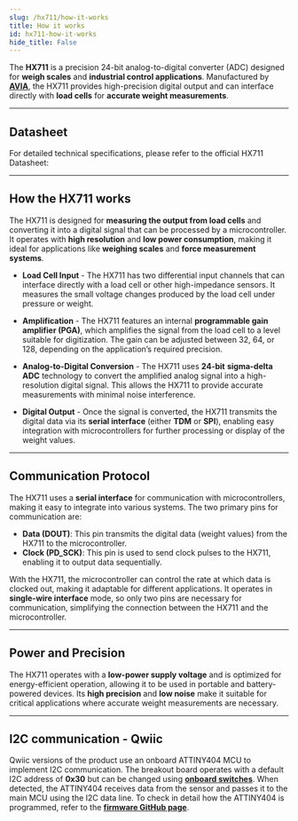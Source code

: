 ```yaml
---
slug: /hx711/how-it-works  
title: How it works  
id: hx711-how-it-works  
hide_title: False  
---
```


The **HX711** is a precision 24-bit analog-to-digital converter (ADC) designed for **weigh scales** and **industrial control applications**. Manufactured by [**AVIA**](http://en.aviaic.com/detail/730856.html), the HX711 provides high-precision digital output and can interface directly with **load cells** for **accurate weight measurements**.

<CenteredImage src="/img/hx711/standard_onboard.png" alt="HX711 Standard Board" caption="HX711 Regular Board" width="500px" />

<CenteredImage src="/img/hx711/easyc_onboard.png" alt="HX711 Standard Board" caption="HX711 Qwiic (easyC) Board" width="500px" />

---

## Datasheet

For detailed technical specifications, please refer to the official HX711 Datasheet:  

<QuickLink  
  title="HX711 Datasheet"  
  description="Complete technical documentation for the HX711 module"  
  url="https://soldered.com/productdata/2022/03/Soldered_hx711_datasheet.pdf"  
/>  

---

## How the HX711 works

The HX711 is designed for **measuring the output from load cells** and converting it into a digital signal that can be processed by a microcontroller. It operates with **high resolution** and **low power consumption**, making it ideal for applications like **weighing scales** and **force measurement systems**.

- **Load Cell Input** - The HX711 has two differential input channels that can interface directly with a load cell or other high-impedance sensors. It measures the small voltage changes produced by the load cell under pressure or weight.

- **Amplification** - The HX711 features an internal **programmable gain amplifier (PGA)**, which amplifies the signal from the load cell to a level suitable for digitization. The gain can be adjusted between 32, 64, or 128, depending on the application’s required precision.

- **Analog-to-Digital Conversion** - The HX711 uses **24-bit** **sigma-delta ADC** technology to convert the amplified analog signal into a high-resolution digital signal. This allows the HX711 to provide accurate measurements with minimal noise interference.

- **Digital Output** - Once the signal is converted, the HX711 transmits the digital data via its **serial interface** (either **TDM** or **SPI**), enabling easy integration with microcontrollers for further processing or display of the weight values.

---

## Communication Protocol

The HX711 uses a **serial interface** for communication with microcontrollers, making it easy to integrate into various systems. The two primary pins for communication are:

- **Data (DOUT)**: This pin transmits the digital data (weight values) from the HX711 to the microcontroller.  
- **Clock (PD_SCK)**: This pin is used to send clock pulses to the HX711, enabling it to output data sequentially.

With the HX711, the microcontroller can control the rate at which data is clocked out, making it adaptable for different applications. It operates in **single-wire interface** mode, so only two pins are necessary for communication, simplifying the connection between the HX711 and the microcontroller.

---

## Power and Precision

The HX711 operates with a **low-power supply voltage** and is optimized for energy-efficient operation, allowing it to be used in portable and battery-powered devices. Its **high precision** and **low noise** make it suitable for critical applications where accurate weight measurements are necessary.

---

## I2C communication - Qwiic

Qwiic versions of the product use an onboard ATTINY404 MCU to implement I2C communication. The breakout board operates with a default I2C address of **0x30** but can be changed using [**onboard switches**](/hx711/hardware#address-selection-qwiic-version/). When detected, the ATTINY404 receives data from the sensor and passes it to the main MCU using the I2C data line. To check in detail how the ATTINY404 is programmed, refer to the [**firmware GitHub page**](https://github.com/SolderedElectronics/Soldered-HX711-ADC-For-Weight-Scales-Arduino-Library/tree/dev/extras/attiny_firmware).

<CenteredImage src="/img/hx711/hx711_tiny_onboard.png" alt="attiny404 on the HX711 easyC Board" caption="attiny404 on the HX711 easyC Board" width="500px" />